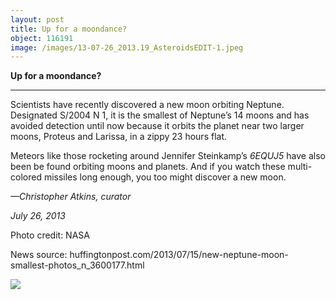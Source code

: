 ```yaml
---
layout: post
title: Up for a moondance?
object: 116191
image: /images/13-07-26_2013.19_AsteroidsEDIT-1.jpeg
---
```

**Up for a moondance?**

****

Scientists have recently discovered a new moon orbiting Neptune. Designated S/2004 N 1, it is the smallest of Neptune’s 14 moons and has avoided detection until now because it orbits the planet near two larger moons, Proteus and Larissa, in a zippy 23 hours flat.   

Meteors like those rocketing around Jennifer Steinkamp’s *6EQUJ5* have also been be found orbiting moons and planets. And if you watch these multi-colored missiles long enough, you too might discover a new moon. 

*—Christopher Atkins, curator*

*July 26, 2013*

Photo credit: NASA

News source: huffingtonpost.com/2013/07/15/new-neptune-moon-smallest-photos\_n\_3600177.html

![]({{siteurl.base}}/images/13-07-26_2013.19_AsteroidsEDIT-1.jpeg)
